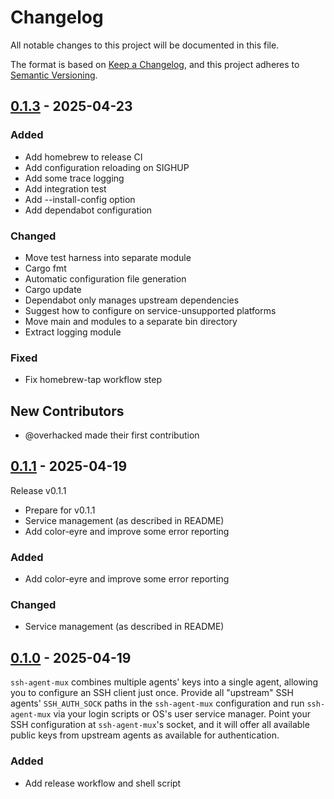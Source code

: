 # Changelog

All notable changes to this project will be documented in this file.

The format is based on [Keep a Changelog](https://keepachangelog.com/en/1.0.0/),
and this project adheres to [Semantic Versioning](https://semver.org/spec/v2.0.0.html).

## [0.1.3] - 2025-04-23

### Added
- Add homebrew to release CI
- Add configuration reloading on SIGHUP
- Add some trace logging
- Add integration test
- Add --install-config option
- Add dependabot configuration

### Changed
- Move test harness into separate module
- Cargo fmt
- Automatic configuration file generation
- Cargo update
- Dependabot only manages upstream dependencies
- Suggest how to configure on service-unsupported platforms
- Move main and modules to a separate bin directory
- Extract logging module

### Fixed
- Fix homebrew-tap workflow step

## New Contributors
* @overhacked made their first contribution
## [0.1.1] - 2025-04-19

Release v0.1.1

- Prepare for v0.1.1
- Service management (as described in README)
- Add color-eyre and improve some error reporting

### Added
- Add color-eyre and improve some error reporting

### Changed
- Service management (as described in README)

## [0.1.0] - 2025-04-19

`ssh-agent-mux` combines multiple agents' keys into a single agent, allowing
you to configure an SSH client just once. Provide all "upstream" SSH agents'
`SSH_AUTH_SOCK` paths in the `ssh-agent-mux` configuration and run
`ssh-agent-mux` via your login scripts or OS's user service manager. Point your
SSH configuration at `ssh-agent-mux`'s socket, and it will offer all available
public keys from upstream agents as available for authentication.

### Added
- Add release workflow and shell script

[0.1.3]: https://github.com/overhacked/ssh-agent-mux/compare/v0.1.1..v0.1.3
[0.1.1]: https://github.com/overhacked/ssh-agent-mux/compare/v0.1.0..v0.1.1
[0.1.0]: https://github.com/overhacked/ssh-agent-mux/compare/v0.0.0..v0.1.0

<!-- generated by git-cliff -->
